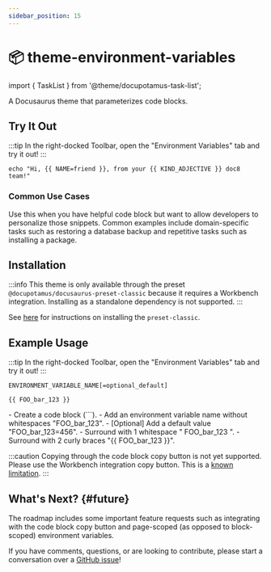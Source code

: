 ```yaml
---
sidebar_position: 15
---
```


# 📦 theme-environment-variables

<!-- import ApiTable from '@site/src/components/ApiTable'; -->

import { TaskList } from '@theme/docupotamus-task-list';

A Docusaurus theme that parameterizes code blocks.

## Try It Out

:::tip
In the right-docked Toolbar, open the "Environment Variables" tab and try it
out!
:::

```shell
echo "Hi, {{ NAME=friend }}, from your {{ KIND_ADJECTIVE }} doc8 team!"
```

<!-- _keywords:_ demo -->

### Common Use Cases

Use this when you have helpful code block but want to allow developers to personalize those snippets. Common examples include domain-specific tasks such as restoring a database backup and repetitive tasks such as installing a package.

## Installation

:::info
This theme is only available through the preset `@docupotamus/docusaurus-preset-classic` because it requires a Workbench integration. Installing as a standalone dependency is not supported.
:::

See [here](../presets/preset-classic.md#installation) for instructions on installing the `preset-classic`.

## Example Usage

:::tip
In the right-docked Toolbar, open the "Environment Variables" tab and try it
out!
:::

```text title="Syntax"
ENVIRONMENT_VARIABLE_NAME[=optional_default]

{{ FOO_bar_123 }}
```

<TaskList>
- Create a code block (```).
- Add an environment variable name without whitespaces "FOO_bar_123".
- [Optional] Add a default value "FOO_bar_123=456".
- Surround with 1 whitespace " FOO_bar_123 ".
- Surround with 2 curly braces "&#123;&#123; FOO_bar_123 &#125;&#125;".
</TaskList>

:::caution
Copying through the code block copy button is not yet supported. Please use the Workbench integration copy button. This is a
[known limitation](#future).
:::

## What's Next? {#future}

The roadmap includes some important feature requests such as integrating with
the code block copy button and page-scoped (as opposed to block-scoped)
environment variables.

If you have comments, questions, or are looking to contribute, please start a
conversation over a [GitHub issue](https://github.com/docupotamus/docupotamus/issues?q=is%3Aopen+is%3Aissue+label%3A%22Environment+Variables%22)!
